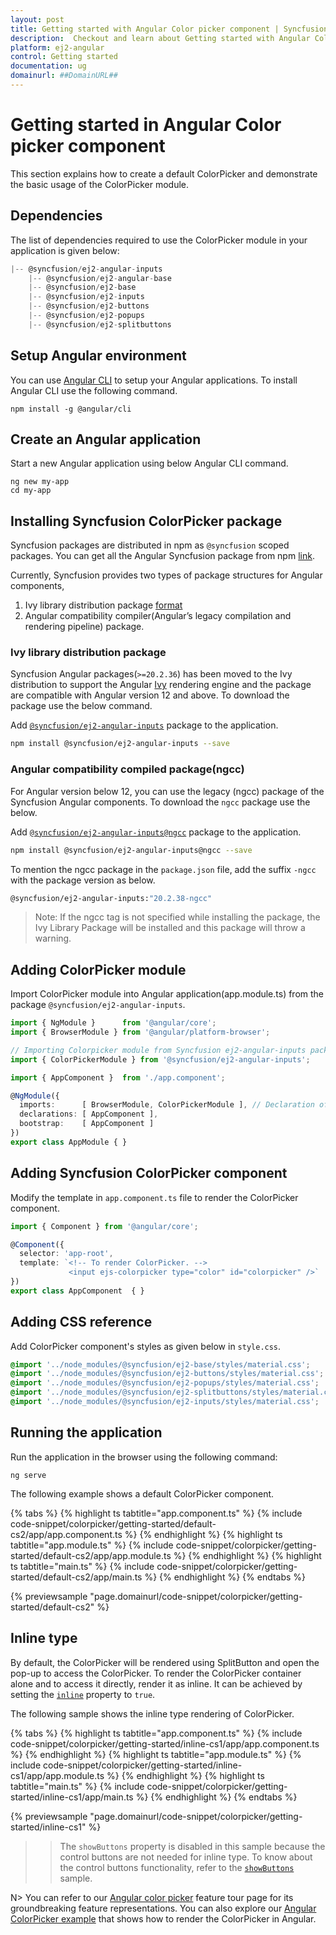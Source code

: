 ```yaml
---
layout: post
title: Getting started with Angular Color picker component | Syncfusion
description:  Checkout and learn about Getting started with Angular Color picker component of Syncfusion Essential JS 2 and more details.
platform: ej2-angular
control: Getting started 
documentation: ug
domainurl: ##DomainURL##
---
```


# Getting started in Angular Color picker component

This section explains how to create a default ColorPicker and demonstrate the basic usage of the ColorPicker module.

## Dependencies

The list of dependencies required to use the ColorPicker module in your application is given below:

```javascript
|-- @syncfusion/ej2-angular-inputs
    |-- @syncfusion/ej2-angular-base
    |-- @syncfusion/ej2-base
    |-- @syncfusion/ej2-inputs
    |-- @syncfusion/ej2-buttons
    |-- @syncfusion/ej2-popups
    |-- @syncfusion/ej2-splitbuttons
```

## Setup Angular environment

You can use [Angular CLI](https://github.com/angular/angular-cli) to setup your Angular applications. To install Angular CLI use the following command.

```
npm install -g @angular/cli
```

## Create an Angular application

Start a new Angular application using below Angular CLI command.

```
ng new my-app
cd my-app
```

## Installing Syncfusion ColorPicker package

Syncfusion packages are distributed in npm as `@syncfusion` scoped packages. You can get all the Angular Syncfusion package from npm [link]( https://www.npmjs.com/search?q=%40syncfusion%2Fej2-angular- ).

Currently, Syncfusion provides two types of package structures for Angular components,
1. Ivy library distribution package [format](https://angular.io/guide/angular-package-format#angular-package-format)
2. Angular compatibility compiler(Angular’s legacy compilation and rendering pipeline) package.

### Ivy library distribution package

Syncfusion Angular packages(`>=20.2.36`) has been moved to the Ivy distribution to support the Angular [Ivy](https://docs.angular.lat/guide/ivy) rendering engine and the package are compatible with Angular version 12 and above. To download the package use the below command.

Add [`@syncfusion/ej2-angular-inputs`](https://www.npmjs.com/package/@syncfusion/ej2-angular-inputs/v/20.2.38) package to the application.

```bash
npm install @syncfusion/ej2-angular-inputs --save
```

### Angular compatibility compiled package(ngcc)

For Angular version below 12, you can use the legacy (ngcc) package of the Syncfusion Angular components. To download the `ngcc` package use the below.

Add [`@syncfusion/ej2-angular-inputs@ngcc`](https://www.npmjs.com/package/@syncfusion/ej2-angular-inputs/v/20.2.38-ngcc) package to the application.

```bash
npm install @syncfusion/ej2-angular-inputs@ngcc --save
```

To mention the ngcc package in the `package.json` file, add the suffix `-ngcc` with the package version as below.

```bash
@syncfusion/ej2-angular-inputs:"20.2.38-ngcc"
```

>Note: If the ngcc tag is not specified while installing the package, the Ivy Library Package will be installed and this package will throw a warning.

## Adding ColorPicker module

Import ColorPicker module into Angular application(app.module.ts) from the package
`@syncfusion/ej2-angular-inputs`.

```typescript
import { NgModule }      from '@angular/core';
import { BrowserModule } from '@angular/platform-browser';

// Importing Colorpicker module from Syncfusion ej2-angular-inputs package.
import { ColorPickerModule } from '@syncfusion/ej2-angular-inputs';

import { AppComponent }  from './app.component';

@NgModule({
  imports:      [ BrowserModule, ColorPickerModule ], // Declaration of ColorPickerModule into NgModule.
  declarations: [ AppComponent ],
  bootstrap:    [ AppComponent ]
})
export class AppModule { }
```

## Adding Syncfusion ColorPicker component

Modify the template in `app.component.ts` file to render the ColorPicker component.

```typescript
import { Component } from '@angular/core';

@Component({
  selector: 'app-root',
  template: `<!-- To render ColorPicker. -->
             <input ejs-colorpicker type="color" id="colorpicker" />`
})
export class AppComponent  { }
```

## Adding CSS reference

Add ColorPicker component's styles as given below in `style.css`.

```css
@import '../node_modules/@syncfusion/ej2-base/styles/material.css';
@import '../node_modules/@syncfusion/ej2-buttons/styles/material.css';
@import '../node_modules/@syncfusion/ej2-popups/styles/material.css';
@import '../node_modules/@syncfusion/ej2-splitbuttons/styles/material.css';
@import '../node_modules/@syncfusion/ej2-inputs/styles/material.css';
```

## Running the application

Run the application in the browser using the following command:

```
ng serve
```

The following example shows a default ColorPicker component.

{% tabs %}
{% highlight ts tabtitle="app.component.ts" %}
{% include code-snippet/colorpicker/getting-started/default-cs2/app/app.component.ts %}
{% endhighlight %}
{% highlight ts tabtitle="app.module.ts" %}
{% include code-snippet/colorpicker/getting-started/default-cs2/app/app.module.ts %}
{% endhighlight %}
{% highlight ts tabtitle="main.ts" %}
{% include code-snippet/colorpicker/getting-started/default-cs2/app/main.ts %}
{% endhighlight %}
{% endtabs %}
  
{% previewsample "page.domainurl/code-snippet/colorpicker/getting-started/default-cs2" %}

## Inline type

By default, the ColorPicker will be rendered using SplitButton and open the pop-up to access the ColorPicker. To
render the ColorPicker container alone and to access it directly, render it as inline. It can be achieved by setting the [`inline`](https://ej2.syncfusion.com/angular/documentation/api/color-picker#inline) property to `true`.

The following sample shows the inline type rendering of ColorPicker.

{% tabs %}
{% highlight ts tabtitle="app.component.ts" %}
{% include code-snippet/colorpicker/getting-started/inline-cs1/app/app.component.ts %}
{% endhighlight %}
{% highlight ts tabtitle="app.module.ts" %}
{% include code-snippet/colorpicker/getting-started/inline-cs1/app/app.module.ts %}
{% endhighlight %}
{% highlight ts tabtitle="main.ts" %}
{% include code-snippet/colorpicker/getting-started/inline-cs1/app/main.ts %}
{% endhighlight %}
{% endtabs %}
  
{% previewsample "page.domainurl/code-snippet/colorpicker/getting-started/inline-cs1" %}

>> The `showButtons` property is disabled in this sample because the control buttons are not needed for inline type. To know about the control buttons functionality, refer to the [`showButtons`](./how-to/hide-control-buttons) sample.

N> You can refer to our [Angular color picker](https://www.syncfusion.com/angular-ui-components/angular-color-picker) feature tour page for its groundbreaking feature representations. You can also explore our [Angular ColorPicker example](https://ej2.syncfusion.com/angular/demos/#/material/color-picker/default) that shows how to render the ColorPicker in Angular.